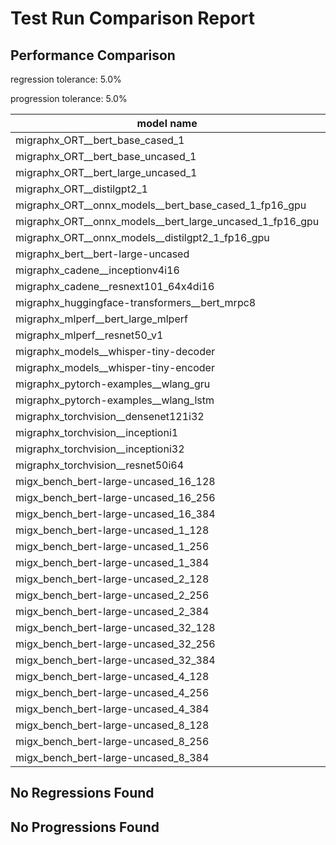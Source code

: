 # Test Run Comparison Report

## Performance Comparison

regression tolerance: 5.0%

progression tolerance: 5.0%

|model name|exit_status|analysis|old_time_ms|new_time_ms|change_ms|percent_change|
|---|---|---|---|---|---|---|
|migraphx_ORT__bert_base_cased_1|PASS|within tol|111.9343|112.9551|1.0208|0.91%|
|migraphx_ORT__bert_base_uncased_1|PASS|within tol|110.8113|111.3498|0.5385|0.49%|
|migraphx_ORT__bert_large_uncased_1|PASS|within tol|360.5406|363.4032|2.8626|0.79%|
|migraphx_ORT__distilgpt2_1|PASS|within tol|61.3184|61.2856|-0.0328|-0.05%|
|migraphx_ORT__onnx_models__bert_base_cased_1_fp16_gpu|Numerics|within tol|72.0945|72.0951|0.0007|0.0%|
|migraphx_ORT__onnx_models__bert_large_uncased_1_fp16_gpu|Numerics|within tol|273.0165|274.6928|1.6763|0.61%|
|migraphx_ORT__onnx_models__distilgpt2_1_fp16_gpu|Numerics|within tol|36.9475|36.6795|-0.2681|-0.73%|
|migraphx_bert__bert-large-uncased|PASS|within tol|19.9268|19.8902|-0.0366|-0.18%|
|migraphx_cadene__inceptionv4i16|PASS|within tol|151.2295|152.1375|0.9081|0.6%|
|migraphx_cadene__resnext101_64x4di16|PASS|within tol|218.0442|218.3367|0.2925|0.13%|
|migraphx_huggingface-transformers__bert_mrpc8|PASS|within tol|7.3701|7.4159|0.0459|0.62%|
|migraphx_mlperf__bert_large_mlperf|Numerics|within tol|40.7443|41.7955|1.0512|2.58%|
|migraphx_mlperf__resnet50_v1|PASS|within tol|6.4262|6.4571|0.0309|0.48%|
|migraphx_models__whisper-tiny-decoder|PASS|within tol|28.8711|28.4421|-0.429|-1.49%|
|migraphx_models__whisper-tiny-encoder|Numerics|within tol|54.4802|54.4365|-0.0437|-0.08%|
|migraphx_pytorch-examples__wlang_gru|PASS|within tol|19.9347|20.4472|0.5124|2.57%|
|migraphx_pytorch-examples__wlang_lstm|PASS|within tol|13.151|12.8548|-0.2962|-2.25%|
|migraphx_torchvision__densenet121i32|PASS|within tol|50.4203|50.7075|0.2872|0.57%|
|migraphx_torchvision__inceptioni1|PASS|regression|15.7987|19.5709|3.7722|23.88%|
|migraphx_torchvision__inceptioni32|PASS|within tol|137.4956|138.2104|0.7148|0.52%|
|migraphx_torchvision__resnet50i64|PASS|within tol|181.9723|183.0042|1.0319|0.57%|
|migx_bench_bert-large-uncased_16_128|PASS|within tol|32.9673|33.5837|0.6164|1.87%|
|migx_bench_bert-large-uncased_16_256|PASS|within tol|56.9445|57.8712|0.9267|1.63%|
|migx_bench_bert-large-uncased_16_384|Numerics|within tol|72.8465|73.3965|0.55|0.76%|
|migx_bench_bert-large-uncased_1_128|PASS|within tol|13.4681|13.47|0.0019|0.01%|
|migx_bench_bert-large-uncased_1_256|PASS|within tol|13.8717|13.661|-0.2107|-1.52%|
|migx_bench_bert-large-uncased_1_384|PASS|within tol|19.9133|19.9343|0.021|0.11%|
|migx_bench_bert-large-uncased_2_128|PASS|within tol|13.2796|13.2574|-0.0222|-0.17%|
|migx_bench_bert-large-uncased_2_256|PASS|within tol|14.0023|13.9458|-0.0564|-0.4%|
|migx_bench_bert-large-uncased_2_384|PASS|within tol|21.4947|21.5473|0.0526|0.24%|
|migx_bench_bert-large-uncased_32_128|PASS|within tol|68.3715|69.6231|1.2516|1.83%|
|migx_bench_bert-large-uncased_32_256|PASS|progression|136.3935|104.9811|-31.4124|-23.03%|
|migx_bench_bert-large-uncased_32_384|Numerics|within tol|144.0269|145.812|1.7851|1.24%|
|migx_bench_bert-large-uncased_4_128|PASS|within tol|15.0634|14.9849|-0.0785|-0.52%|
|migx_bench_bert-large-uncased_4_256|PASS|regression|17.2758|18.4598|1.1839|6.85%|
|migx_bench_bert-large-uncased_4_384|PASS|within tol|26.472|26.6111|0.1392|0.53%|
|migx_bench_bert-large-uncased_8_128|PASS|within tol|19.9966|20.8685|0.8719|4.36%|
|migx_bench_bert-large-uncased_8_256|PASS|within tol|27.6692|28.8795|1.2102|4.37%|
|migx_bench_bert-large-uncased_8_384|PASS|within tol|40.9502|41.3074|0.3572|0.87%|

## No Regressions Found

## No Progressions Found

